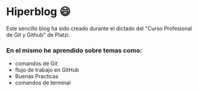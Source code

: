 # Hiperblog :smile:

Este sencillo blog ha sido creado durante el dictado del "Curso Profesional de Git y Github" de Platzi.

### En el mismo he aprendido sobre temas como:
-  comandos de Git
- flujo de trabajo en GitHub
- Buenas Practicas
- comandos de terminal
